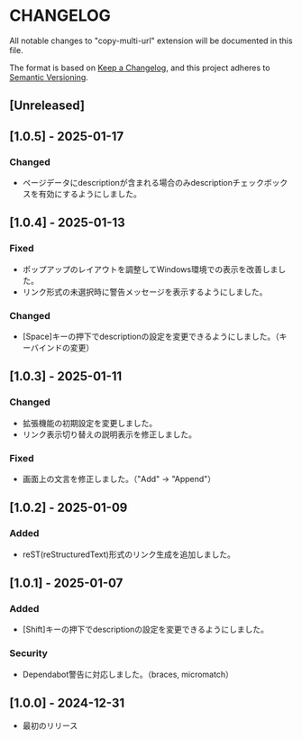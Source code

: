 # CHANGELOG

All notable changes to "copy-multi-url" extension will be documented in this file.

The format is based on [Keep a Changelog](https://keepachangelog.com/en/1.1.0/),
and this project adheres to [Semantic Versioning](https://semver.org/spec/v2.0.0.html).

## [Unreleased]

## [1.0.5] - 2025-01-17

### Changed

- ページデータにdescriptionが含まれる場合のみdescriptionチェックボックスを有効にするようにしました。

## [1.0.4] - 2025-01-13

### Fixed

- ポップアップのレイアウトを調整してWindows環境での表示を改善しました。
- リンク形式の未選択時に警告メッセージを表示するようにしました。

### Changed

- [Space]キーの押下でdescriptionの設定を変更できるようにしました。（キーバインドの変更）

## [1.0.3] - 2025-01-11

### Changed

- 拡張機能の初期設定を変更しました。
- リンク表示切り替えの説明表示を修正しました。

### Fixed

- 画面上の文言を修正しました。（"Add" → "Append"）

## [1.0.2] - 2025-01-09

### Added

- reST(reStructuredText)形式のリンク生成を追加しました。

## [1.0.1] - 2025-01-07

### Added

- [Shift]キーの押下でdescriptionの設定を変更できるようにしました。

### Security

- Dependabot警告に対応しました。（braces, micromatch）

## [1.0.0] - 2024-12-31

- 最初のリリース
